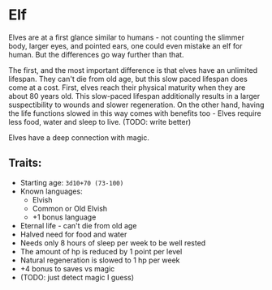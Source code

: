 # Elf

Elves are at a first glance similar to humans - not counting the slimmer body, larger eyes, and pointed ears, one could even mistake an elf for human. But the differences go way further than that.

The first, and the most important difference is that elves have an unlimited lifespan. They can't die from old age, but this slow paced lifespan does come at a cost. First, elves reach their physical maturity when they are about 80 years old. This slow-paced lifespan additionally results in a larger suspectibility to wounds and slower regeneration. On the other hand, having the life functions slowed in this way comes with benefits too - Elves require less food, water and sleep to live. (TODO: write better)

Elves have a deep connection with magic.

## Traits:

* Starting age: `3d10+70 (73-100)`
* Known languages: 
    * Elvish
    * Common or Old Elvish
    * +1 bonus language
* Eternal life - can't die from old age
* Halved need for food and water
* Needs only 8 hours of sleep per week to be well rested
* The amount of hp is reduced by 1 point per level
* Natural regeneration is slowed to 1 hp per week
* +4 bonus to saves vs magic
* (TODO: just detect magic I guess)